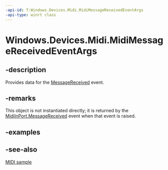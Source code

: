 ```yaml
---
-api-id: T:Windows.Devices.Midi.MidiMessageReceivedEventArgs
-api-type: winrt class
---
```


<!-- Class syntax.
public class MidiMessageReceivedEventArgs : Windows.Devices.Midi.IMidiMessageReceivedEventArgs
-->

# Windows.Devices.Midi.MidiMessageReceivedEventArgs

## -description
Provides data for the [MessageReceived](midiinport_messagereceived.md) event.

## -remarks
This object is not instantiated directly; it is returned by the [MidiInPort.MessageReceived](midiinport_messagereceived.md) event when that event is raised.

## -examples

## -see-also
[MIDI  sample](http://go.microsoft.com/fwlink/p/?LinkID=394281)
